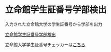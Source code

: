 # 立命館学生証番号学部検出
入力された立命館大学の学生証番号から学部を出力

[立命館学生証番号学部検出](https://yuki1201.github.io/ru-stunum-college/)

立命館大学学生証番号チェッカーは[こちら](https://yuki1201.github.io/ru-gakuyukai-stunum/)
